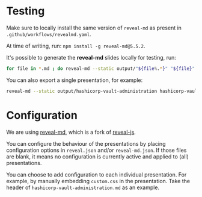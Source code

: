 # Testing

Make sure to locally install the same version of `reveal-md` as present in `.github/workflows/revealmd.yaml`.

At time of writing, run: `npm install -g reveal-md@5.5.2`.

It's possible to generate the **reveal-md** slides locally for testing, run:

```sh
for file in *.md ; do reveal-md --static output/"${file%.*}" "${file}" ; done
```

You can also export a single presentation, for example:

```sh
reveal-md --static output/hashicorp-vault-administration hashicorp-vault-administration.md
```

# Configuration

We are using [reveal-md](https://github.com/webpro/reveal-md), which is a fork of [reveal-js](https://revealjs.com/). 

You can configure the behaviour of the presentations by placing configuration options in `reveal.json` and/or `reveal-md.json`. If those files are blank, it means no configuration is currently active and applied to (all) presentations.

You can choose to add configuration to each individual presentation. For example, by manually embedding `custom.css` in the presentation. Take the header of `hashicorp-vault-administration.md` as an example.